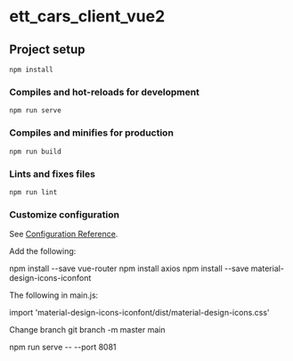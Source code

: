 # ett_cars_client_vue2

## Project setup
```
npm install
```

### Compiles and hot-reloads for development
```
npm run serve
```

### Compiles and minifies for production
```
npm run build
```

### Lints and fixes files
```
npm run lint
```

### Customize configuration
See [Configuration Reference](https://cli.vuejs.org/config/).

Add the following:

npm install --save vue-router
npm install axios
npm install --save material-design-icons-iconfont

The following in main.js:

import 'material-design-icons-iconfont/dist/material-design-icons.css'

Change branch
git branch -m master main

npm run serve -- --port 8081

